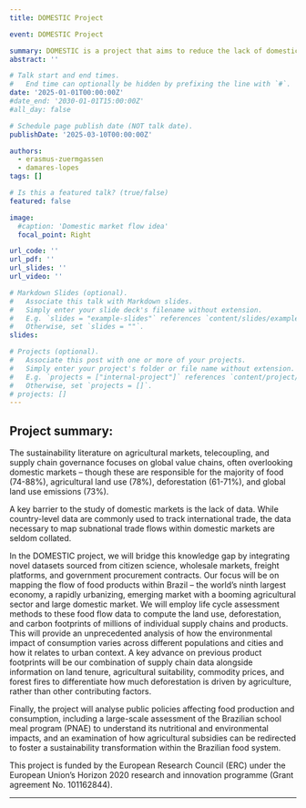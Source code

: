 ```yaml
---
title: DOMESTIC Project

event: DOMESTIC Project

summary: DOMESTIC is a project that aims to reduce the lack of domestic market data by integrating data from citizen science, wholesale markets, freight platforms, and government procurement contracts. 
abstract: ''

# Talk start and end times.
#   End time can optionally be hidden by prefixing the line with `#`.
date: '2025-01-01T00:00:00Z'
#date_end: '2030-01-01T15:00:00Z'
#all_day: false

# Schedule page publish date (NOT talk date).
publishDate: '2025-03-10T00:00:00Z'

authors:
  - erasmus-zuermgassen
  - damares-lopes
tags: []

# Is this a featured talk? (true/false)
featured: false

image:
  #caption: 'Domestic market flow idea'
  focal_point: Right

url_code: ''
url_pdf: ''
url_slides: ''
url_video: ''

# Markdown Slides (optional).
#   Associate this talk with Markdown slides.
#   Simply enter your slide deck's filename without extension.
#   E.g. `slides = "example-slides"` references `content/slides/example-slides.md`.
#   Otherwise, set `slides = ""`.
slides:

# Projects (optional).
#   Associate this post with one or more of your projects.
#   Simply enter your project's folder or file name without extension.
#   E.g. `projects = ["internal-project"]` references `content/project/deep-learning/index.md`.
#   Otherwise, set `projects = []`.
# projects: []
---
```

## Project summary:

The sustainability literature on agricultural markets, telecoupling, and supply chain governance focuses on global value chains, often overlooking domestic markets – though these are responsible for the majority of food (74-88%), agricultural land use (78%), deforestation (61-71%), and global land use emissions (73%).

A key barrier to the study of domestic markets is the lack of data. While country-level data are commonly used to track international trade, the data necessary to map subnational trade flows within domestic markets are seldom collated.

In the DOMESTIC project, we will bridge this knowledge gap by integrating novel datasets sourced from citizen science, wholesale markets, freight platforms, and government procurement contracts. Our focus will be on mapping the flow of food products within Brazil – the world’s ninth largest economy, a rapidly urbanizing, emerging market with a booming agricultural sector and large domestic market. We will employ life cycle assessment methods to these food flow data to compute the land use, deforestation, and carbon footprints of millions of individual supply chains and products. This will provide an unprecedented analysis of how the environmental impact of consumption varies across different populations and cities and how it relates to urban context. A key advance on previous product footprints will be our combination of supply chain data alongside information on land tenure, agricultural suitability, commodity prices, and forest fires to differentiate how much deforestation is driven by agriculture, rather than other contributing factors.

Finally, the project will analyse public policies affecting food production and consumption, including a large-scale assessment of the Brazilian school meal program (PNAE) to understand its nutritional and environmental impacts, and an examination of how agricultural subsidies can be redirected to foster a sustainability transformation within the Brazilian food system.

This project is funded by the European Research Council (ERC) under the European Union’s Horizon 2020 research and innovation programme (Grant agreement No. 101162844).

---
